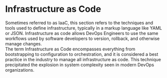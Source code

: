 # Infrastructure as Code
Sometimes referred to as IaaC, this section refers to the techniques and tools used to define infrastructure, typically in a markup language like YAML or JSON. Infrastructure as code allows DevOps Engineers to use the same workflows used by software developers to version, rollback, and otherwise manage changes.  
The term Infrastructure as Code encompasses everything from bootstrapping to configuration to orchestration, and it is considered a best practice in the industry to manage all infrastructure as code.  This technique precipitated the explosion in system complexity seen in modern DevOps organizations.

